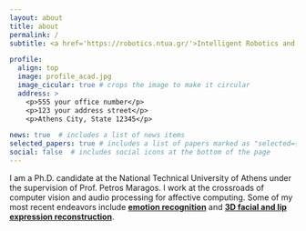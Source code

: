 ```yaml
---
layout: about
title: about
permalink: /
subtitle: <a href='https://robotics.ntua.gr/'>Intelligent Robotics and Automation Laboratory</a>, National Technical University of Athens

profile:
  align: top
  image: profile_acad.jpg
  image_cicular: true # crops the image to make it circular
  address: >
    <p>555 your office number</p>
    <p>123 your address street</p>
    <p>Athens City, State 12345</p>

news: true  # includes a list of news items
selected_papers: true # includes a list of papers marked as "selected={true}"
social: false  # includes social icons at the bottom of the page
---
```


I am a Ph.D. candidate at the National Technical University of Athens under the supervision of Prof. Petros Maragos. I work at the crossroads of computer vision and audio processing for affective computing. Some of my most recent endeavors include <a href="https://arxiv.org/pdf/1901.01805.pdf"><b>emotion recognition</b></a> and <a href="https://filby89.github.io/spectre/"><b>3D facial and lip expression reconstruction</b></a>.


<!-- building affective multimodal avatars. I have also worked in audiovisual emotion recognition with.
 -->
<!--  -->

<!-- Put your address / P.O. box / other info right below your picture. You can also disable any these elements by editing `profile` property of the YAML header of your `_pages/about.md`. Edit `_bibliography/papers.bib` and Jekyll will render your [publications page](/al-folio/publications/) automatically. -->

<!-- Link to your social media connections, too. This theme is set up to use [Font Awesome icons](http://fortawesome.github.io/Font-Awesome/) and [Academicons](https://jpswalsh.github.io/academicons/), like the ones below. Add your Facebook, Twitter, LinkedIn, Google Scholar, or just disable all of them. -->
